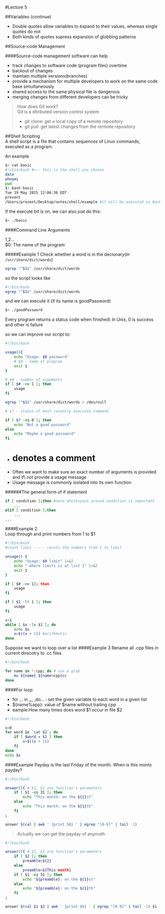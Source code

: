 #Lecture 5

##Variables (continue)

- Double quotes allow variables to expand to their values, whereas single quotes do not
- Both kinds of quotes supress expansion of globbing patterns  

##Source-code Management

####Source-code management software can help
- track changes to software code (program files) overtime
- backout of changes 
- maintain multiple versions(branches)
- provide a mechanism for multiple developers to work on the same code base simultaneously
- shared access to the same physical file is dangerous
- merging changes from different developers can be tricky  

>How does Git work?  
>Git is a ditributed version control system  
>- git clone: get a local copy of a remote repository  
>- git pull: get latest changes from the rermote repository  

##Shell Scripting  
A shell script is a file that contains sequences of Linux commands, executed as a program.  
  
An example
```bash
$> cat basic
#!/bin/bash #<-- this is the shell you choose
date
whoami
pwd
$> bash basic
Tue 19 May 2015 12:06:36 EDT
present
/Users/present/Desktop/notes/shell/example #it will be executed in bash
```
If the execute bit is on, we can also just do this:
```bash
$> ./basic
```
####Command Line Arguments

$1,$2...  
$0: The name of the program

#####Example 1
Check whether a word is in the decionary(in `/usr/share/dict/words`)  
```bash
egrep "^$1$" /usr/share/dict/words
```
so the script looks like  
```bash
#!/bin/bash
egrep "^$1$" /usr/share/dict/words
```
and we can execute it (if its name is goodPassword)
```bash
$> ./goodPassword
```  
Every program returns a status code when finished\\
In Unix, 0 is success and other is failure

so we can improve our script to:
```bash
#!/bin/bash

usage(){
	echo "Usage: $0 password"
	# $0 - name of program
	exit 1
}

# $# - number of arguments 
if [ $# -ne 1 ]; then
	usage
fi

egrep "^$1$" /usr/share/dict/words > /dev/null

# $? - status of most recently executed command

if [ $? -eq 0 ]; then
	echo "Not a good password"
else
	echo "Maybe a good password"
fi
```
- # denotes a comment
- Often we want to make sure an exact number of arguments is provided and if\\
not provide a usage message
- Usage message is commonly isolated into its own function

######The general form of if statement  
```bash
if [ condition ];then #note whitespace around condition is important
	...
elif [ condition ];then
	...
...
```

####Example 2  
Loop through and print numbers from 1 to $1
```bash
#!/bin/bash
#count limit ----- counts the numbers from 1 to limit

unsage() {
	echo "Usage: $0 limit" 1>&2
	echo " where limits is at list 1" 1>&2
	exit 1
}

if [ $# -ne 1]; then 
	usage
fi

if [ $1 -lt 1 ]; then
	usage
fi

x=1
while [ $x -le $1 ]; do
	echo $x
	x=$((x + 1)) #arithmetic
done
```  
Suppose we want to loop over a list
####Example 3
Rename all .cpp files in current direcotry to .cc files
```bash
#!/bin/bash

for name in *.cpp; do # use a glob
	mv ${name} ${name%cpp}cc
done
```

####For loop
- for ... in __ ;do... : set the given variable to each word in a given list
- ${name%app}: value of $name without trailing cpp
- eample:How many times does word $1 occur in file $2

```bash
#!/bin/bash

x=0
for word in	`cat $2`; do
	if [ $word = $1 ] then
		x=$((x + 1))
	fi
done
echo $x
```

####Example 
Payday is the last Friday of the month. When is this monts payday?
```bash
#!/bin/bash

answer(){ # $1, $2 are function's parameters
	if [ $1 -eq 31 ]; then
		echo "This month: on the ${1}st"
	else
		echo "This month: on the ${1}th"
	fi
;

answer $(cal | awk ' {print $6} ' | egrep "[0-9]" | tail -1)
```
>Actually we can get the payday of anymoth
```bash
#!/bin/bash

answer(){ # $1, $2 are function's parameters
	if [ $2 ]; then
		preamble=${2}
	else
		preamble=${This month}
	if [ $1 -eq 31 ]; then
		echo "${preamble}: on the ${1}st"
	else
		echo "${preamble}: on the ${1}th"
	fi
;

answer $(cal $1 $2 | awk ' {print $6} ' | egrep "[0-9]" | tail -1) $1
```





 
